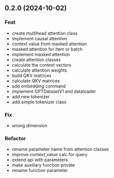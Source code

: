 ## 0.2.0 (2024-10-02)

### Feat

- create multihead attention class
- implement causal attention
- context value from masked attention
- masked attention for item or batch
- implement masked attention
- create attention classes
- calculate the context vectors
- calculate attention weights
- build QKV matrices
- calculate QKV matrices
- add embedding command
- implement GPTDatasetV1 and dataloader
- add new tokenizer
- add simple tokenizer class

### Fix

- wrong dimension

### Refactor

- rename parameter name from attention classes
- improve context_value calc for query
- extend api with parameters
- make auxiliary function private
- rename function parameter

